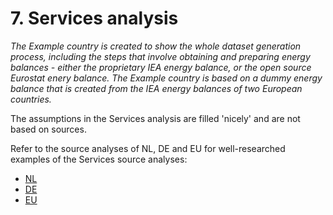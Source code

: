 # 7. Services analysis

*The Example country is created to show the whole dataset generation process, including the steps that involve obtaining and preparing energy balances - either the proprietary IEA energy balance, or the open source Eurostat enery balance. The Example country is based on a dummy energy balance that is created from the IEA energy balances of two European countries.*

The assumptions in the Services analysis are filled 'nicely' and are not based on sources.

Refer to the source analyses of NL, DE and EU for well-researched examples of the Services source analyses:

- [NL](../../../nl/2011/7_services/7_services_source_analysis.md)
- [DE](../../../de/2011/7_services/7_services_source_analysis.md)
- [EU](../../../eu/2011/7_services/7_services_source_analysis.md)